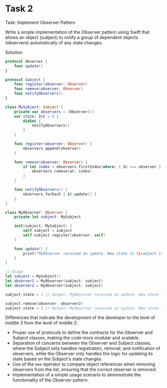 # Task 2

Task: Implement Observer Pattern

Write a simple implementation of the Observer pattern using Swift that allows an
object (subject) to notify a group of dependent objects (observers)
automatically of any state changes.

Solution:

```swift
protocol Observer {
    func update()
}

protocol Subject {
    func register(observer: Observer)
    func remove(observer: Observer)
    func notifyObservers()
}

class MySubject: Subject {
    private var observers = [Observer]()
    var state: Int = 0 {
        didSet {
            notifyObservers()
        }
    }

    func register(observer: Observer) {
        observers.append(observer)
    }

    func remove(observer: Observer) {
        if let index = observers.firstIndex(where: { $0 === observer }) {
            observers.remove(at: index)
        }
    }

    func notifyObservers() {
        observers.forEach { $0.update() }
    }
}

class MyObserver: Observer {
    private let subject: MySubject

    init(subject: MySubject) {
        self.subject = subject
        self.subject.register(observer: self)
    }

    func update() {
        print("MyObserver received an update. New state is \(subject.state)")
    }
}

// Usage
let subject = MySubject()
let observer1 = MyObserver(subject: subject)
let observer2 = MyObserver(subject: subject)

subject.state = 1 // Output: MyObserver received an update. New state is 1

subject.remove(observer: observer2)
subject.state = 2 // Output: MyObserver received an update. New state is 2
```

Differences that indicate the development of the developer to the level of
middle 3 from the level of middle 2:

-   Proper use of protocols to define the contracts for the Observer and Subject
    classes, making the code more modular and scalable.
-   Separation of concerns between the Observer and Subject classes, where the
    Subject only handles registration, removal, and notification of observers,
    while the Observer only handles the logic for updating its state based on
    the Subject's state changes.
-   Use of the **`===`** operator to compare object references when removing
    observers from the list, ensuring that the correct observer is removed.
-   Implementation of a simple usage scenario to demonstrate the functionality
    of the Observer pattern.
